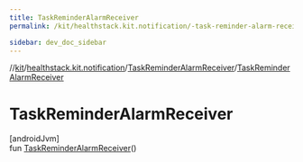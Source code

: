 ```yaml
---
title: TaskReminderAlarmReceiver
permalink: /kit/healthstack.kit.notification/-task-reminder-alarm-receiver/-task-reminder-alarm-receiver.html

sidebar: dev_doc_sidebar
---
```

//[kit](../../../kit.html)/[healthstack.kit.notification](../index.html)/[TaskReminderAlarmReceiver](index.html)/[TaskReminderAlarmReceiver](-task-reminder-alarm-receiver.html)



# TaskReminderAlarmReceiver



[androidJvm]\
fun [TaskReminderAlarmReceiver](-task-reminder-alarm-receiver.html)()




